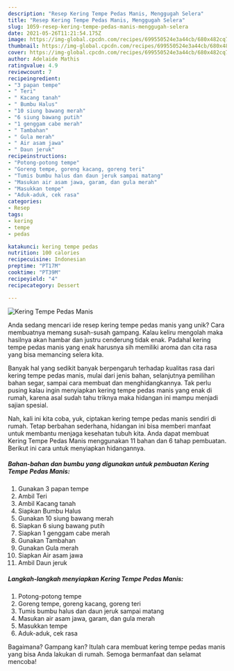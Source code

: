 ```yaml
---
description: "Resep Kering Tempe Pedas Manis, Menggugah Selera"
title: "Resep Kering Tempe Pedas Manis, Menggugah Selera"
slug: 1059-resep-kering-tempe-pedas-manis-menggugah-selera
date: 2021-05-26T11:21:54.175Z
image: https://img-global.cpcdn.com/recipes/699550524e3a44cb/680x482cq70/kering-tempe-pedas-manis-foto-resep-utama.jpg
thumbnail: https://img-global.cpcdn.com/recipes/699550524e3a44cb/680x482cq70/kering-tempe-pedas-manis-foto-resep-utama.jpg
cover: https://img-global.cpcdn.com/recipes/699550524e3a44cb/680x482cq70/kering-tempe-pedas-manis-foto-resep-utama.jpg
author: Adelaide Mathis
ratingvalue: 4.9
reviewcount: 7
recipeingredient:
- "3 papan tempe"
- " Teri"
- " Kacang tanah"
- " Bumbu Halus"
- "10 siung bawang merah"
- "6 siung bawang putih"
- "1 genggam cabe merah"
- " Tambahan"
- " Gula merah"
- " Air asam jawa"
- " Daun jeruk"
recipeinstructions:
- "Potong-potong tempe"
- "Goreng tempe, goreng kacang, goreng teri"
- "Tumis bumbu halus dan daun jeruk sampai matang"
- "Masukan air asam jawa, garam, dan gula merah"
- "Masukkan tempe"
- "Aduk-aduk, cek rasa"
categories:
- Resep
tags:
- kering
- tempe
- pedas

katakunci: kering tempe pedas 
nutrition: 100 calories
recipecuisine: Indonesian
preptime: "PT17M"
cooktime: "PT39M"
recipeyield: "4"
recipecategory: Dessert

---
```



![Kering Tempe Pedas Manis](https://img-global.cpcdn.com/recipes/699550524e3a44cb/680x482cq70/kering-tempe-pedas-manis-foto-resep-utama.jpg)

Anda sedang mencari ide resep kering tempe pedas manis yang unik? Cara membuatnya memang susah-susah gampang. Kalau keliru mengolah maka hasilnya akan hambar dan justru cenderung tidak enak. Padahal kering tempe pedas manis yang enak harusnya sih memiliki aroma dan cita rasa yang bisa memancing selera kita.

Banyak hal yang sedikit banyak berpengaruh terhadap kualitas rasa dari kering tempe pedas manis, mulai dari jenis bahan, selanjutnya pemilihan bahan segar, sampai cara membuat dan menghidangkannya. Tak perlu pusing kalau ingin menyiapkan kering tempe pedas manis yang enak di rumah, karena asal sudah tahu triknya maka hidangan ini mampu menjadi sajian spesial.




Nah, kali ini kita coba, yuk, ciptakan kering tempe pedas manis sendiri di rumah. Tetap berbahan sederhana, hidangan ini bisa memberi manfaat untuk membantu menjaga kesehatan tubuh kita. Anda dapat membuat Kering Tempe Pedas Manis menggunakan 11 bahan dan 6 tahap pembuatan. Berikut ini cara untuk menyiapkan hidangannya.

<!--inarticleads1-->

##### Bahan-bahan dan bumbu yang digunakan untuk pembuatan Kering Tempe Pedas Manis:

1. Gunakan 3 papan tempe
1. Ambil  Teri
1. Ambil  Kacang tanah
1. Siapkan  Bumbu Halus
1. Gunakan 10 siung bawang merah
1. Siapkan 6 siung bawang putih
1. Siapkan 1 genggam cabe merah
1. Gunakan  Tambahan
1. Gunakan  Gula merah
1. Siapkan  Air asam jawa
1. Ambil  Daun jeruk




<!--inarticleads2-->

##### Langkah-langkah menyiapkan Kering Tempe Pedas Manis:

1. Potong-potong tempe
1. Goreng tempe, goreng kacang, goreng teri
1. Tumis bumbu halus dan daun jeruk sampai matang
1. Masukan air asam jawa, garam, dan gula merah
1. Masukkan tempe
1. Aduk-aduk, cek rasa




Bagaimana? Gampang kan? Itulah cara membuat kering tempe pedas manis yang bisa Anda lakukan di rumah. Semoga bermanfaat dan selamat mencoba!

